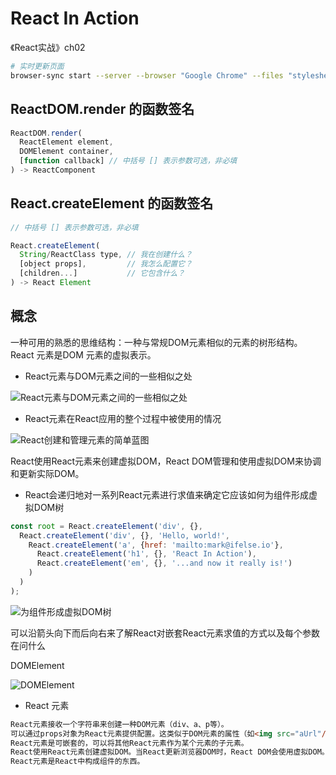 # React In Action

《React实战》ch02

```bash
# 实时更新页面
browser-sync start --server --browser "Google Chrome" --files "stylesheets/*.css, *.html, *.js"

```

## ReactDOM.render 的函数签名

```jsx
ReactDOM.render(
  ReactElement element,
  DOMElement container,
  [function callback] // 中括号 [] 表示参数可选，非必填
) -> ReactComponent
```

## React.createElement 的函数签名

```jsx
// 中括号 [] 表示参数可选，非必填

React.createElement(
  String/ReactClass type, // 我在创建什么？
  [object props],         // 我怎么配置它？
  [children...]           // 它包含什么？
) -> React Element
```

## 概念

一种可用的熟悉的思维结构：一种与常规DOM元素相似的元素的树形结构。
React 元素是DOM 元素的虚拟表示。

* React元素与DOM元素之间的一些相似之处

![React元素与DOM元素之间的一些相似之处](https://tva1.sinaimg.cn/large/007S8ZIlly1ggo2ihgipoj30hs05mq3x.jpg)

* React元素在React应用的整个过程中被使用的情况

![React创建和管理元素的简单蓝图](https://tva1.sinaimg.cn/large/007S8ZIlly1ggo2j99r0vj30m8043wfo.jpg)

React使用React元素来创建虚拟DOM，React DOM管理和使用虚拟DOM来协调和更新实际DOM。

* React会递归地对一系列React元素进行求值来确定它应该如何为组件形成虚拟DOM树

```jsx
const root = React.createElement('div', {},
  React.createElement('div', {}, 'Hello, world!',
    React.createElement('a', {href: 'mailto:mark@ifelse.io'},
      React.createElement('h1', {}, 'React In Action'),
      React.createElement('em', {}, '...and now it really is!')
    )
  )
);
```

![为组件形成虚拟DOM树](https://tva1.sinaimg.cn/large/007S8ZIlly1ggo3jcoqm4j30m80b6q6u.jpg)

可以沿箭头向下而后向右来了解React对嵌套React元素求值的方式以及每个参数在问什么

DOMElement

![DOMElement](https://tva1.sinaimg.cn/large/007S8ZIlly1ggo3r4uebfj30hs06xjsn.jpg)

* React 元素

```html
React元素接收一个字符串来创建一种DOM元素（div、a、p等）。
可以通过props对象为React元素提供配置。这类似于DOM元素的属性（如<img src="aUrl"/>）。
React元素是可嵌套的，可以将其他React元素作为某个元素的子元素。
React使用React元素创建虚拟DOM。当React更新浏览器DOM时，React DOM会使用虚拟DOM。
React元素是React中构成组件的东西。
```
